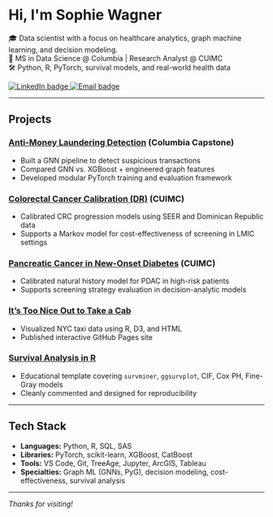 <!--
**sophiewagner7/sophiewagner7** is a ✨ _special_ ✨ repository because its `README.md` appears on your GitHub profile.
-->

# Hi, I'm Sophie Wagner

🎓 Data scientist with a focus on healthcare analytics, graph machine learning, and decision modeling.  
📍 MS in Data Science @ Columbia | Research Analyst @ CUIMC  
🛠️ Python, R, PyTorch, survival models, and real-world health data

<p align="left">
  <a href="https://www.linkedin.com/in/sophie-wagner-cu">
    <img src="https://img.shields.io/badge/LinkedIn-0077B5?style=flat&logo=linkedin&logoColor=white" alt="LinkedIn badge" />
  </a><a href="mailto:sw3767@columbia.edu">
    <img src="https://img.shields.io/badge/Email-D14836?style=flat&logo=gmail&logoColor=white" alt="Email badge" />
  </a>
</p>



---

## Projects

### [Anti-Money Laundering Detection](https://github.com/engie4800/dsi-capstone-spring-2025-TD-anti-money-laundering) (Columbia Capstone)
- Built a GNN pipeline to detect suspicious transactions
- Compared GNN vs. XGBoost + engineered graph features
- Developed modular PyTorch training and evaluation framework

### [Colorectal Cancer Calibration (DR)](https://github.com/sophiewagner7/dr-crc-calibration) (CUIMC)
- Calibrated CRC progression models using SEER and Dominican Republic data
- Supports a Markov model for cost-effectiveness of screening in LMIC settings

### [Pancreatic Cancer in New-Onset Diabetes](https://github.com/sophiewagner7/pdac-calibration) (CUIMC)
- Calibrated natural history model for PDAC in high-risk patients
- Supports screening strategy evaluation in decision-analytic models

### [It’s Too Nice Out to Take a Cab](https://sophiewagner7.github.io/its-too-nice-out-to-take-a-cab)
- Visualized NYC taxi data using R, D3, and HTML
- Published interactive GitHub Pages site

### [Survival Analysis in R](https://github.com/sophiewagner7/surv-analysis-R)
- Educational template covering `survminer`, `ggsurvplot`, CIF, Cox PH, Fine-Gray models
- Cleanly commented and designed for reproducibility

---

## Tech Stack

- **Languages:** Python, R, SQL, SAS
- **Libraries:** PyTorch, scikit-learn, XGBoost, CatBoost
- **Tools:** VS Code, Git, TreeAge, Jupyter, ArcGIS, Tableau
- **Specialties:** Graph ML (GNNs, PyG), decision modeling, cost-effectiveness, survival analysis

---

_Thanks for visiting!_

